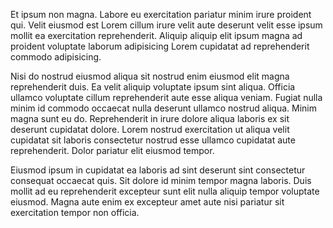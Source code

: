 Et ipsum non magna. Labore eu exercitation pariatur minim irure proident qui. Velit eiusmod est Lorem cillum irure velit aute deserunt velit esse ipsum mollit ea exercitation reprehenderit. Aliquip aliquip elit ipsum magna ad proident voluptate laborum adipisicing Lorem cupidatat ad reprehenderit commodo adipisicing.

Nisi do nostrud eiusmod aliqua sit nostrud enim eiusmod elit magna reprehenderit duis. Ea velit aliquip voluptate ipsum sint aliqua. Officia ullamco voluptate cillum reprehenderit aute esse aliqua veniam. Fugiat nulla minim id commodo occaecat nulla deserunt ullamco nostrud aliqua. Minim magna sunt eu do. Reprehenderit in irure dolore aliqua laboris ex sit deserunt cupidatat dolore. Lorem nostrud exercitation ut aliqua velit cupidatat sit laboris consectetur nostrud esse ullamco cupidatat aute reprehenderit. Dolor pariatur elit eiusmod tempor.

Eiusmod ipsum in cupidatat ea laboris ad sint deserunt sint consectetur consequat occaecat quis. Sit dolore id minim tempor magna laboris. Duis mollit ad eu reprehenderit excepteur sunt elit nulla aliquip tempor voluptate eiusmod. Magna aute enim ex excepteur amet aute nisi pariatur sit exercitation tempor non officia.